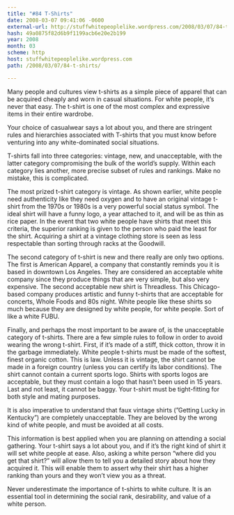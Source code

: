 ```yaml
---
title: "#84 T-Shirts"
date: 2008-03-07 09:41:06 -0600
external-url: http://stuffwhitepeoplelike.wordpress.com/2008/03/07/84-t-shirts/
hash: 49a0875f82d6b9f1199acb6e20e2b199
year: 2008
month: 03
scheme: http
host: stuffwhitepeoplelike.wordpress.com
path: /2008/03/07/84-t-shirts/

---
```


Many people and cultures view t-shirts as a simple piece of apparel that can be acquired cheaply and worn in casual situations.  For white people, it’s never that easy. The t-shirt is one of the most complex and expressive items in their entire wardrobe.

Your choice of casualwear says a lot about you, and there are stringent rules and hierarchies associated with T-shirts that you must know before venturing into any white-dominated social situations.

T-shirts fall into three categories: vintage, new, and unacceptable, with the latter category compromising the bulk of the world’s supply.   Within each category lies another, more precise subset of rules and rankings. Make no mistake, this is complicated.

The most prized t-shirt category is vintage.  As shown earlier, white people need authenticity like they need oxygen and to have an original vintage t-shirt from the 1970s or 1980s is a very powerful social status symbol.  The ideal shirt will have a funny logo, a year attached to it, and will be as thin as rice paper.  In the event that two white people have shirts that meet this criteria, the superior ranking is given to the person who paid the least for the shirt.  Acquiring a shirt at a vintage clothing store is seen as less respectable than sorting through racks at the Goodwill.

The second category of t-shirt is new and there really are only two options.  The first is American Apparel, a company that constantly reminds you it is based in downtown Los Angeles.  They are considered an acceptable white company since they produce things that are very simple, but also very expensive.  The second acceptable new shirt is Threadless.  This Chicago-based company produces artistic and funny t-shirts that are acceptable for concerts, Whole Foods and 80s night. White people like these shirts so much because they are designed by white people, for white people.  Sort of like a white FUBU.

Finally, and perhaps the most important to be aware of, is the unacceptable category of t-shirts.  There are a few simple rules to follow in order to avoid wearing the wrong t-shirt.  First, if it’s made of a stiff, thick cotton, throw it in the garbage immediately.  White people t-shirts must be made of the softest, finest organic cotton.   This is law.  Unless it is vintage,  the shirt cannot be made in a foreign country (unless you can certify its labor conditions).  The shirt cannot contain a current sports logo.  Shirts with sports logos are acceptable, but they must contain a logo that hasn’t been used in 15 years. Last and not least, it cannot be baggy.  Your t-shirt must be tight-fitting for both style and mating purposes.

It is also imperative to understand that faux vintage shirts (”Getting Lucky in Kentucky”) are completely unacceptable.  They are beloved by the wrong kind of white people, and must be avoided at all costs.

This information is best applied when you are planning on attending a social gathering.  Your t-shirt says a lot about you, and if it’s the right kind of shirt it will set white people at ease.  Also, asking a white person “where did you get that shirt?” will allow them to tell you a detailed story about how they acquired it.  This will enable them to assert why their shirt has a higher ranking than yours and they won’t view you as a threat.

Never underestimate the importance of t-shirts to white culture.  It is an essential tool in determining the social rank, desirability, and value of a white person.

       
